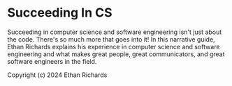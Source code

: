 # Succeeding In CS

Succeeding in computer science and software engineering
isn't just about the code. There's so much more that
goes into it! In this narrative guide, Ethan Richards explains 
his experience in computer science and software engineering
and what makes great people, great communicators, and
great software engineers in the field.

Copyright (c) 2024 Ethan Richards
